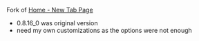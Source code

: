 Fork of [Home - New Tab Page](https://chrome.google.com/webstore/detail/home-new-tab-page/ehhkfhegcenpfoanmgfpfhnmdmflkbgk?hl=en)

- 0.8.16_0 was original version
- need my own customizations as the options were not enough
